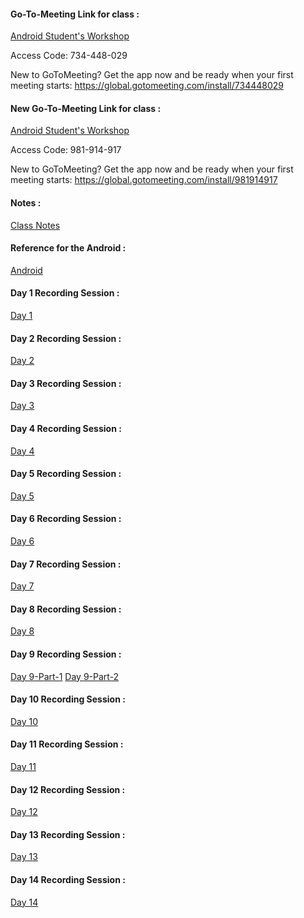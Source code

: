 #### Go-To-Meeting Link for class : 
[Android Student's Workshop](https://www.gotomeet.me/17491a0520qise)

Access Code: 734-448-029

New to GoToMeeting? Get the app now and be ready when your first meeting starts: https://global.gotomeeting.com/install/734448029

#### New Go-To-Meeting Link for class :
[Android Student's Workshop](https://www.gotomeet.me/17491a0523qise)

Access Code: 981-914-917

New to GoToMeeting? Get the app now and be ready when your first meeting starts: https://global.gotomeeting.com/install/981914917


#### Notes :
[Class Notes](https://docs.google.com/document/d/11FBVsNBxY3ewkwykO4mkp1PHrBdXQbxSu0xQllSUdL0/edit?usp=sharing)


#### Reference for the Android : 
[Android](https://developer.android.com/courses/fundamentals-training/overview-v2)


#### Day 1 Recording Session : 
[Day 1](https://transcripts.gotomeeting.com/#/s/51f884a58439298a0f2827dc3f6b0b9b21dbb0b26d682eb45b6916a04c8f8d63)


#### Day 2 Recording Session :
[Day 2](https://transcripts.gotomeeting.com/#/s/badb387aa67051f26455f42592923871bcbef8ae661c3bc13ef016a8f4bb7e88)


#### Day 3 Recording Session :
[Day 3](https://transcripts.gotomeeting.com/#/s/57e34ed84ed5adf5a8154f317cfac7d1af8f641898cef4131825dd134663dd3e)


#### Day 4 Recording Session :
[Day 4](https://transcripts.gotomeeting.com/#/s/cda19ed0a2acb6052e66e270dc687c201d003a5b9bbae9374cea99f2d992528a)


#### Day 5 Recording Session :
[Day 5](https://transcripts.gotomeeting.com/#/s/26651ecfe63fad2c743332c2a43b1ae9e8979c9b8745ad4bf8a081fb03dfad09)


#### Day 6 Recording Session :
[Day 6](https://transcripts.gotomeeting.com/#/s/3c8d29ffe3cfef1f9d26e6369d41de49eab3bdb63fe1658e87d87249ccc95123)


#### Day 7 Recording Session :
[Day 7](https://transcripts.gotomeeting.com/#/s/14eecbf2da8f181ebc764190a507efade038ee460a0c3b62e9204945ed335201)


#### Day 8 Recording Session :
[Day 8](https://transcripts.gotomeeting.com/#/s/e9c041f5e3e051b78a4fd5e21da10d6b011c3f6a19f12ad090b2a021bf02006f)


#### Day 9 Recording Session :
[Day 9-Part-1](https://transcripts.gotomeeting.com/#/s/e7edd7d9731ffe0432fb642bcaf87b5fc5f98beebee4a5e64d6ded0c6dff0fa1)
[Day 9-Part-2](https://transcripts.gotomeeting.com/#/s/7733eac18163fe3c89fc97923345a96e5e1f539bea249be4a9adac6ebf548a7c)


#### Day 10 Recording Session :
[Day 10](https://transcripts.gotomeeting.com/#/s/bd2712c4c86570361a846d00dee3bbba80c349c1ecedd3dae4eeb2302ba39fa3)


#### Day 11 Recording Session :
[Day 11](https://transcripts.gotomeeting.com/#/s/4790b779298adefa15fee7cd603a2ab4c5b7f1fd6322bc679e9cae3d3c9d6c69)


#### Day 12 Recording Session :
[Day 12](https://transcripts.gotomeeting.com/#/s/53c13133d8d517e6343688233fc8ea733d220e4e2a333d226b9f414c074d69c2)


#### Day 13 Recording Session :
[Day 13](https://transcripts.gotomeeting.com/#/s/4d65cfc3975b475727f322b8ec53d4ca7bf40ff6451c268eebfee397e7235e55)


#### Day 14 Recording Session :
[Day 14](https://transcripts.gotomeeting.com/#/s/b1e44475d22af972b0732502133e7b868bff26b02893c6ded5213f4ef46aff77)
